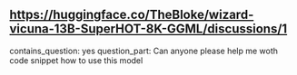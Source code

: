 ## https://huggingface.co/TheBloke/wizard-vicuna-13B-SuperHOT-8K-GGML/discussions/1

contains_question: yes
question_part: Can anyone please help me woth code snippet how to use this model